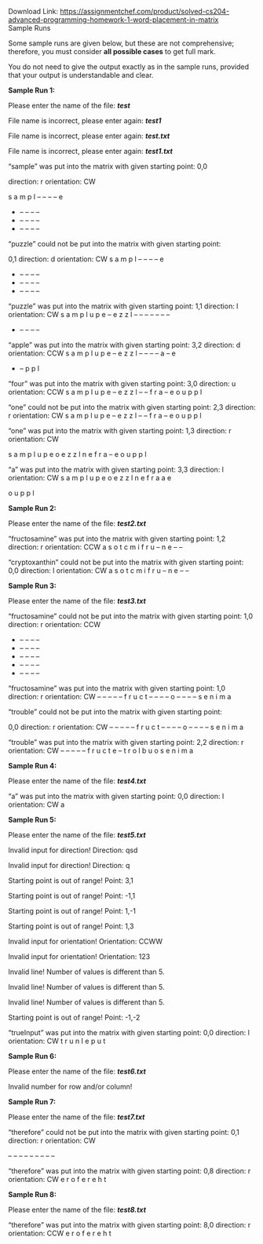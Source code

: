 Download Link: https://assignmentchef.com/product/solved-cs204-advanced-programming-homework-1-word-placement-in-matrix
<br>
Sample Runs

Some sample runs are given below, but these are not comprehensive; therefore, you must consider <strong>all possible cases</strong> to get full mark.

You do not need to give the output exactly as in the sample runs, provided that your output is understandable and clear.

<strong>Sample Run 1: </strong>

Please enter the name of the file: <strong><em>test</em></strong>

File name is incorrect, please enter again: <strong><em>test1</em></strong>

File name is incorrect, please enter again: <strong><em>test.txt </em></strong>

File name is incorrect, please enter again: <strong><em>test1.txt</em></strong>




“sample” was put into the matrix with given starting point: 0,0

direction: r   orientation: CW

s       a       m       p       l –       –       –       –       e

<ul>

 <li>– –       –       –</li>

 <li>– –       –       –</li>

 <li>– –       –       –</li>

</ul>




“puzzle” could not be put into the matrix with given starting point:

0,1   direction: d   orientation: CW s       a       m       p       l –       –       –       –       e

<ul>

 <li>– –       –       –</li>

 <li>– –       –       –</li>

 <li>– –       –       –</li>

</ul>




“puzzle” was put into the matrix with given starting point: 1,1   direction: l   orientation: CW s       a       m       p       l u       p       e       –       e z       z       l       –       – –       –       –       –       –

<ul>

 <li>– –       –       –</li>

</ul>




“apple” was put into the matrix with given starting point: 3,2   direction: d   orientation: CCW s       a       m       p       l u       p       e       –       e z       z       l       –       – –       –       a       –       e

<ul>

 <li>– p       p       l</li>

</ul>




“four” was put into the matrix with given starting point: 3,0   direction: u   orientation: CCW s       a       m       p       l u       p       e       –       e z       z       l       –       – f       r       a       –       e o       u       p       p       l




“one” could not be put into the matrix with given starting point: 2,3   direction: r   orientation: CW s       a       m       p       l u       p       e       –       e z       z       l       –       – f       r       a       –       e o       u       p       p       l




“one” was put into the matrix with given starting point: 1,3   direction: r   orientation: CW

s       a       m       p       l u       p       e       o       e z       z       l       n       e f       r       a       –       e o       u       p       p       l




“a” was put into the matrix with given starting point: 3,3   direction: l   orientation: CW s       a       m       p       l u       p       e       o       e z       z       l       n       e f       r       a       a       e

o       u       p       p       l

<strong>Sample Run 2: </strong>

Please enter the name of the file: <strong><em>test2.txt </em></strong>




“fructosamine” was put into the matrix with given starting point: 1,2   direction: r   orientation: CCW a       s       o       t       c m       i       f       r       u –       n       e       –       –




“cryptoxanthin” could not be put into the matrix with given starting point: 0,0   direction: l   orientation: CW a       s       o       t       c m       i       f       r       u –       n       e       –       –




<strong>Sample Run 3: </strong>

Please enter the name of the file: <strong><em>test3.txt</em></strong>




“fructosamine” could not be put into the matrix with given starting point: 1,0   direction: r   orientation: CCW

<ul>

 <li>– –       –       –</li>

 <li>– –       –       –</li>

 <li>– –       –       –</li>

 <li>– –       –       –</li>

 <li>– –       –       –</li>

</ul>




“fructosamine” was put into the matrix with given starting point: 1,0   direction: r   orientation: CW –       –       –       –       – f       r       u       c       t –       –       –       –       o –       –       –       –       s e       n       i       m       a




“trouble” could not be put into the matrix with given starting point:

0,0   direction: r   orientation: CW –       –       –       –       – f       r       u       c       t –       –       –       –       o –       –       –       –       s e       n       i       m       a




“trouble” was put into the matrix with given starting point: 2,2   direction: r   orientation: CW –       –       –       –       – f       r       u       c       t e       –       t       r       o l       b       u       o       s e       n       i       m       a




<strong>Sample Run 4: </strong>

Please enter the name of the file: <strong><em>test4.txt </em></strong>




“a” was put into the matrix with given starting point: 0,0   direction: l   orientation: CW a

<strong>Sample Run 5: </strong>

Please enter the name of the file: <strong><em>test5.txt</em></strong>




Invalid input for direction! Direction:  qsd




Invalid input for direction! Direction:  q




Starting point is out of range! Point:  3,1




Starting point is out of range! Point:  -1,1




Starting point is out of range! Point:  1,-1




Starting point is out of range! Point:  1,3




Invalid input for orientation! Orientation: CCWW




Invalid input for orientation! Orientation: 123




Invalid line! Number of values is different than 5.




Invalid line! Number of values is different than 5.




Invalid line! Number of values is different than 5.




Starting point is out of range! Point:  -1,-2




“trueInput” was put into the matrix with given starting point: 0,0   direction: l   orientation: CW t       r       u n       I       e p       u       t

<strong>Sample Run 6: </strong>

Please enter the name of the file: <strong><em>test6.txt</em></strong>




Invalid number for row and/or column!

<strong>Sample Run 7: </strong>

Please enter the name of the file: <strong><em>test7.txt </em></strong>




“therefore” could not be put into the matrix with given starting point: 0,1   direction: r   orientation: CW

–       –       –       –       –       –       –       –       –

“therefore” was put into the matrix with given starting point: 0,8   direction: r   orientation: CW e       r       o       f       e       r       e       h       t

<strong>Sample Run 8: </strong>

Please enter the name of the file: <strong><em>test8.txt </em></strong>







“therefore” was put into the matrix with given starting point: 8,0   direction: r   orientation: CCW e r o f e r e h t








